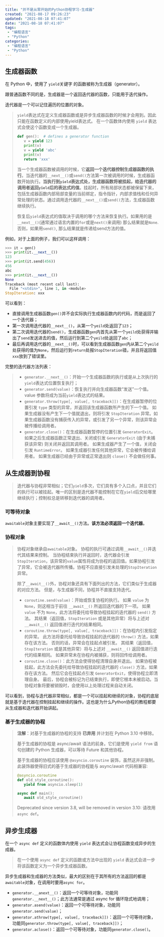 ```yaml
---
title: "并不是从零开始的Python协程学习-生成器"
created: "2021-08-17 09:26:23"
updated: "2021-08-18 07:41:07"
date: "2021-08-18 07:41:07"
tags: 
 - "编程语言"
 - "Python"
categories: 
 - "编程语言"
 - "Python"
---
```


## 生成器函数

在 Python 中，使用了 `yield`关键字 的函数被称为生成器（generator）。

跟普通函数不同的是，生成器是一个返回迭代器的函数，只能用于迭代操作。

迭代器是一个可以记住遍历的位置的对象。

>`yield`表达式在定义生成器函数或是异步生成器函数的时候才会用到。因此只能在函数定义的内部使用yield表达式。 在一个函数体内使用 `yield` 表达式会使这个函数变成一个生成器。
>```python
>def gen():  # defines a generator function
>    v = yield 123
>    print(v)
>    v = yield 'abc'
>    print(v)
>    return 'xxx'
>```
>
>当一个生成器函数被调用的时候，它**返回一个迭代器控制生成器函数的执行**。当迭代器的`__next__()`或`send()`方法第一次被调用的时候，生成器函数开始执行。**当执行到`yield`表达式处，生成器函数将被挂起，给迭代器的调用者返回`yield`后的表达式的值**。挂起时，所有局部状态都被保留下来，包括生成器函数内部局部变量的当前绑定，指令指针，内部求值栈和任何异常处理的状态。通过调用迭代器的`__next__()`或`send()`方法，生成器函数继续执行。
>
>恢复后`yield`表达式的值取决于调用的哪个方法来恢复执行。如果用的是`__next__()`(通常通过语言内置的`for`或是`next()`来调用) 那么结果就是`None`. 否则，如果用`send()`, 那么结果就是传递给send方法的值。

例如，对于上面的例子，我们可以这样调用：
```python
>>> it = gen()
>>> print(it.__next__())
123
>>> print(it.send(456))
456
abc
>>> print(it.__next__())
None
Traceback (most recent call last):
  File "<stdin>", line 1, in <module>
StopIteration: xxx
```
可以看到：
* 直接调用生成器函数`gen()`并不会实际执行生成器函数内的代码，而是返回了一个迭代器；
* 第一次调用迭代器的`__next__()`，从第一个`yeild`处返回了`123`；
* 第二次调用迭代器的`send()`，生成器函数`gen`内首先从第一个`yeild`处获得并输出了`send`发送进去的值，然后运行到第二个`yeild`处返回了`abc`；
* 最后再调用迭代器的`__next__()`时，可以看到生成器函数`gen`内从第二个`yeild`处获得的值为`None`，然后运行到`return`处报`StopIteration`错，并且将返回值`xxx`放到了错误里。

完整的迭代器方法列表：
>* `generator.__next__()`：开始一个生成器函数的执行或是从上次执行的`yield`表达式位置恢复执行；
>* `generator.send(value)`：恢复执行并向生成器函数“发送”一个值。 value 参数将成为当前`yield`表达式的结果。
>* `generator.throw(type[, value[, traceback]])`：在生成器暂停的位置引发 `type` 类型的异常，并返回该生成器函数所产生的下一个值。 如果生成器没有产生下一个值就退出，则将引发 `StopIteration` 异常。如果生成器函数没有捕获传入的异常，或引发了另一个异常，则该异常会被传播给调用者。
>* `generator.close()`：在生成器函数暂停的位置引发 `GeneratorExit`。 如果之后生成器函数正常退出、关闭或引发 `GeneratorExit` (由于未捕获该异常) 则关闭并返回其调用者。 如果生成器产生了一个值，关闭会引发 `RuntimeError`。 如果生成器引发任何其他异常，它会被传播给调用者。 如果生成器已经由于异常或正常退出则 `close()` 不会做任何事。

## 从生成器到协程

>迭代器与协程非常相似；它们`yield`多次，它们具有多个入口点，并且它们的执行可以被挂起。唯一的区别是迭代器不能控制在它在`yield`后交给哪里继续执行；控制权总是转移到迭代器的调用者。

### 可等待对象

`awaitable`对象主要实现了`__await__()`方法。**该方法必须返回一个迭代器**。

### 协程对象

>协程对象继承自`awaitable`对象。 协程的执行可通过调用`__await__()`并迭代其结果来控制。 当协程结束执行并返回时，迭代器会引发`StopIteration`，该异常的`value`属性将成为协程的返回值。如果协程引发了异常，它会被迭代器所传播。协程不应直接引发未处理的`StopIteration`异常。
>
>除了`__await__()`外，协程对象还具有下面列出的方法，它们类似于生成器的对应方法。 但是，与生成器不同，协程并不直接支持迭代。
>
>* `coroutine.send(value)`：开始或恢复协程的执行。 如果 `value` 为 `None`，则这相当于前往 `__await__()` 所返回迭代器的下一项。 如果 `value` 不为 `None`，此方法将委托给导致协程挂起的迭代器的 `send()` 方法。 其结果（返回值，`StopIteration` 或是其他异常）将与上述对 `__await__()` 返回值进行迭代的结果相同。
>* `coroutine.throw(type[, value[, traceback]])`：在协程内引发指定的异常。 此方法将委托给导致协程挂起的迭代器的 `throw()` 方法，如果存在该方法。 否则的话，异常会在挂起点被引发。 其结果（返回值，`StopIteration` 或是其他异常）将与上述对 `__await__()` 返回值进行迭代的结果相同。 如果异常未在协程内被捕获，则将回传给调用者。
>* `coroutine.close()`：此方法会使得协程清理自身并退出。 如果协程被挂起，此方法会先委托给导致协程挂起的迭代器的 `close()` 方法，如果存在该方法。 然后它会在挂起点引发 `GeneratorExit`，使得协程立即清理自身。 最后，协程会被标记为已结束执行，即使它根本未被启动。当协程对象将要被销毁时，会使用以上处理过程来自动关闭。

可以看到，协程与迭代器非常相似，都是一个可以挂起和继续的对象，协程的底层就是基于迭代器在控制挂起和继续的操作。这也是为什么Python协程的教程都要从生成器和迭代器开始讲起。

### 基于生成器的协程

>**注解**：对基于生成器的协程的支持 **已弃用** 并计划在 Python 3.10 中移除。
>
>基于生成器的协程是 async/await 语法的前身。它们是使用 `yield from` 语句创建的 Python 生成器，可以等待 Future 和其他协程。
>
>基于生成器的协程应该使用 `@asyncio.coroutine` 装饰，虽然这并非强制。此装饰器使得旧式的基于生成器的协程能与 async/await 代码相兼容:
>
>```python
>@asyncio.coroutine
>def old_style_coroutine():
>    yield from asyncio.sleep(1)
>
>async def main():
>    await old_style_coroutine()
>```
>
>Deprecated since version 3.8, will be removed in version 3.10: 请改用 `async def`。

## 异步生成器

在一个 `async def` 定义的函数体内使用 `yield` 表达式会让协程函数变成异步的生成器。

>在一个使用 `async def` 定义的函数或方法中出现的 `yield` 表达式会进一步将该函数定义为一个异步生成器函数。

异步生成器和生成器的方法类似，最大的区别在于其所有的方法返回的都是`awaitable`对象，在调用时要用`async for`。

* `generator.__anext__()`：返回一个可等待对象，功能同`generator.__next__()`；此方法通常是通过 async for 循环隐式地调用；
* `generator.asend(value)`：返回一个可等待对象，功能同`generator.send(value)`；
* `generator.athrow(type[, value[, traceback]])`：返回一个可等待对象，功能同`generator.throw(type[, value[, traceback]])`；
* `generator.aclose()`：返回一个可等待对象，功能同`generator.close()`。